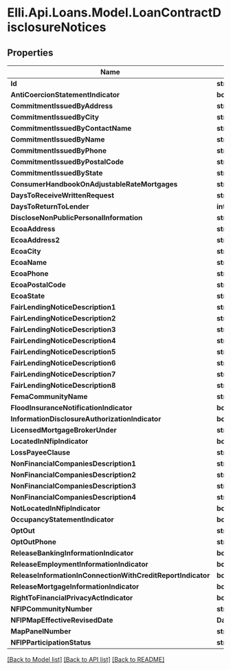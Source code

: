 # Elli.Api.Loans.Model.LoanContractDisclosureNotices
## Properties

Name | Type | Description | Notes
------------ | ------------- | ------------- | -------------
**Id** | **string** |  | [optional] 
**AntiCoercionStatementIndicator** | **bool?** |  | [optional] 
**CommitmentIssuedByAddress** | **string** |  | [optional] 
**CommitmentIssuedByCity** | **string** |  | [optional] 
**CommitmentIssuedByContactName** | **string** |  | [optional] 
**CommitmentIssuedByName** | **string** |  | [optional] 
**CommitmentIssuedByPhone** | **string** |  | [optional] 
**CommitmentIssuedByPostalCode** | **string** |  | [optional] 
**CommitmentIssuedByState** | **string** |  | [optional] 
**ConsumerHandbookOnAdjustableRateMortgages** | **string** |  | [optional] 
**DaysToReceiveWrittenRequest** | **string** |  | [optional] 
**DaysToReturnToLender** | **int?** |  | [optional] 
**DiscloseNonPublicPersonalInformation** | **string** |  | [optional] 
**EcoaAddress** | **string** |  | [optional] 
**EcoaAddress2** | **string** |  | [optional] 
**EcoaCity** | **string** |  | [optional] 
**EcoaName** | **string** |  | [optional] 
**EcoaPhone** | **string** |  | [optional] 
**EcoaPostalCode** | **string** |  | [optional] 
**EcoaState** | **string** |  | [optional] 
**FairLendingNoticeDescription1** | **string** |  | [optional] 
**FairLendingNoticeDescription2** | **string** |  | [optional] 
**FairLendingNoticeDescription3** | **string** |  | [optional] 
**FairLendingNoticeDescription4** | **string** |  | [optional] 
**FairLendingNoticeDescription5** | **string** |  | [optional] 
**FairLendingNoticeDescription6** | **string** |  | [optional] 
**FairLendingNoticeDescription7** | **string** |  | [optional] 
**FairLendingNoticeDescription8** | **string** |  | [optional] 
**FemaCommunityName** | **string** |  | [optional] 
**FloodInsuranceNotificationIndicator** | **bool?** |  | [optional] 
**InformationDisclosureAuthorizationIndicator** | **bool?** |  | [optional] 
**LicensedMortgageBrokerUnder** | **string** |  | [optional] 
**LocatedInNfipIndicator** | **bool?** |  | [optional] 
**LossPayeeClause** | **string** |  | [optional] 
**NonFinancialCompaniesDescription1** | **string** |  | [optional] 
**NonFinancialCompaniesDescription2** | **string** |  | [optional] 
**NonFinancialCompaniesDescription3** | **string** |  | [optional] 
**NonFinancialCompaniesDescription4** | **string** |  | [optional] 
**NotLocatedInNfipIndicator** | **bool?** |  | [optional] 
**OccupancyStatementIndicator** | **bool?** |  | [optional] 
**OptOut** | **string** |  | [optional] 
**OptOutPhone** | **string** |  | [optional] 
**ReleaseBankingInformationIndicator** | **bool?** |  | [optional] 
**ReleaseEmploymentInformationIndicator** | **bool?** |  | [optional] 
**ReleaseInformationInConnectionWithCreditReportIndicator** | **bool?** |  | [optional] 
**ReleaseMortgageInformationIndicator** | **bool?** |  | [optional] 
**RightToFinancialPrivacyActIndicator** | **bool?** |  | [optional] 
**NFIPCommunityNumber** | **string** |  | [optional] 
**NFIPMapEffectiveRevisedDate** | **DateTime?** |  | [optional] 
**MapPanelNumber** | **string** |  | [optional] 
**NFIPParticipationStatus** | **string** |  | [optional] 

[[Back to Model list]](../README.md#documentation-for-models) [[Back to API list]](../README.md#documentation-for-api-endpoints) [[Back to README]](../README.md)


